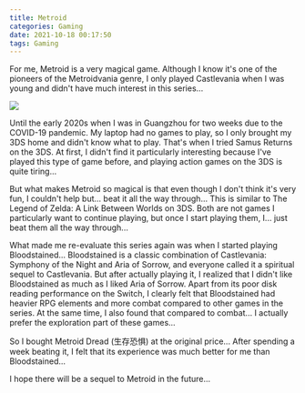 ```yaml
---
title: Metroid
categories: Gaming
date: 2021-10-18 00:17:50
tags: Gaming
---
```


For me, Metroid is a very magical game. Although I know it's one of the pioneers of the Metroidvania genre, I only played Castlevania when I was young and didn't have much interest in this series...

![](https://image.gcores.com/f3d38742-2986-468a-af44-5956200993f7.jpg?x-oss-process=image/resize,limit_1,m_lfit,w_1250/quality,q_90)
<!-- Summary part -->
<!-- more -->

Until the early 2020s when I was in Guangzhou for two weeks due to the COVID-19 pandemic. My laptop had no games to play, so I only brought my 3DS home and didn't know what to play. That's when I tried Samus Returns on the 3DS. At first, I didn't find it particularly interesting because I've played this type of game before, and playing action games on the 3DS is quite tiring...

But what makes Metroid so magical is that even though I don't think it's very fun, I couldn't help but... beat it all the way through... This is similar to The Legend of Zelda: A Link Between Worlds on 3DS. Both are not games I particularly want to continue playing, but once I start playing them, I... just beat them all the way through...

What made me re-evaluate this series again was when I started playing Bloodstained... Bloodstained is a classic combination of Castlevania: Symphony of the Night and Aria of Sorrow, and everyone called it a spiritual sequel to Castlevania. But after actually playing it, I realized that I didn't like Bloodstained as much as I liked Aria of Sorrow. Apart from its poor disk reading performance on the Switch, I clearly felt that Bloodstained had heavier RPG elements and more combat compared to other games in the series. At the same time, I also found that compared to combat... I actually prefer the exploration part of these games...

So I bought Metroid Dread (生存恐惧) at the original price... After spending a week beating it, I felt that its experience was much better for me than Bloodstained...

I hope there will be a sequel to Metroid in the future...
